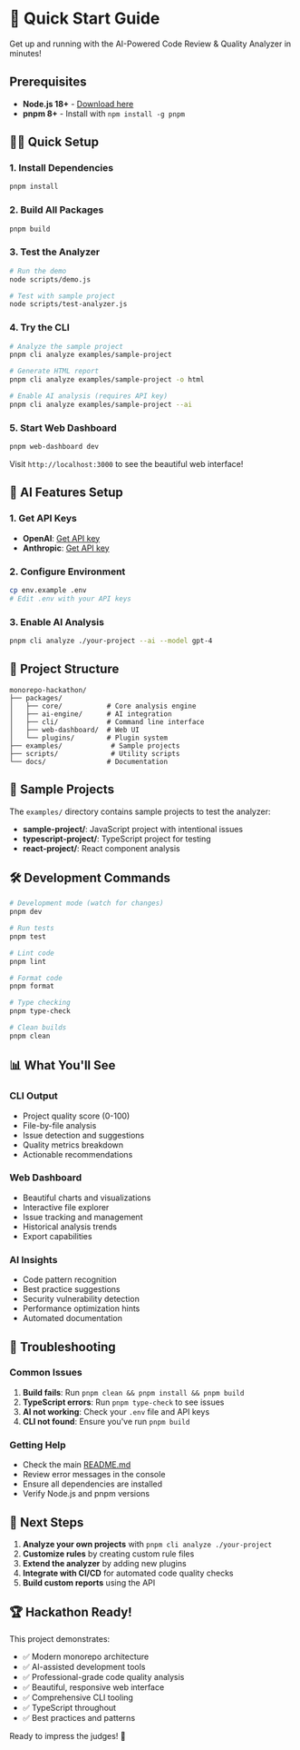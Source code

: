 # 🚀 Quick Start Guide

Get up and running with the AI-Powered Code Review & Quality Analyzer in minutes!

## Prerequisites

- **Node.js 18+** - [Download here](https://nodejs.org/)
- **pnpm 8+** - Install with `npm install -g pnpm`

## 🏃‍♂️ Quick Setup

### 1. Install Dependencies

```bash
pnpm install
```

### 2. Build All Packages

```bash
pnpm build
```

### 3. Test the Analyzer

```bash
# Run the demo
node scripts/demo.js

# Test with sample project
node scripts/test-analyzer.js
```

### 4. Try the CLI

```bash
# Analyze the sample project
pnpm cli analyze examples/sample-project

# Generate HTML report
pnpm cli analyze examples/sample-project -o html

# Enable AI analysis (requires API key)
pnpm cli analyze examples/sample-project --ai
```

### 5. Start Web Dashboard

```bash
pnpm web-dashboard dev
```

Visit `http://localhost:3000` to see the beautiful web interface!

## 🔑 AI Features Setup

### 1. Get API Keys

- **OpenAI**: [Get API key](https://platform.openai.com/api-keys)
- **Anthropic**: [Get API key](https://console.anthropic.com/)

### 2. Configure Environment

```bash
cp env.example .env
# Edit .env with your API keys
```

### 3. Enable AI Analysis

```bash
pnpm cli analyze ./your-project --ai --model gpt-4
```

## 📁 Project Structure

```
monorepo-hackathon/
├── packages/
│   ├── core/           # Core analysis engine
│   ├── ai-engine/      # AI integration
│   ├── cli/            # Command line interface
│   ├── web-dashboard/  # Web UI
│   └── plugins/        # Plugin system
├── examples/            # Sample projects
├── scripts/             # Utility scripts
└── docs/               # Documentation
```

## 🧪 Sample Projects

The `examples/` directory contains sample projects to test the analyzer:

- **sample-project/**: JavaScript project with intentional issues
- **typescript-project/**: TypeScript project for testing
- **react-project/**: React component analysis

## 🛠️ Development Commands

```bash
# Development mode (watch for changes)
pnpm dev

# Run tests
pnpm test

# Lint code
pnpm lint

# Format code
pnpm format

# Type checking
pnpm type-check

# Clean builds
pnpm clean
```

## 📊 What You'll See

### CLI Output
- Project quality score (0-100)
- File-by-file analysis
- Issue detection and suggestions
- Quality metrics breakdown
- Actionable recommendations

### Web Dashboard
- Beautiful charts and visualizations
- Interactive file explorer
- Issue tracking and management
- Historical analysis trends
- Export capabilities

### AI Insights
- Code pattern recognition
- Best practice suggestions
- Security vulnerability detection
- Performance optimization hints
- Automated documentation

## 🚨 Troubleshooting

### Common Issues

1. **Build fails**: Run `pnpm clean && pnpm install && pnpm build`
2. **TypeScript errors**: Run `pnpm type-check` to see issues
3. **AI not working**: Check your `.env` file and API keys
4. **CLI not found**: Ensure you've run `pnpm build`

### Getting Help

- Check the main [README.md](README.md)
- Review error messages in the console
- Ensure all dependencies are installed
- Verify Node.js and pnpm versions

## 🎯 Next Steps

1. **Analyze your own projects** with `pnpm cli analyze ./your-project`
2. **Customize rules** by creating custom rule files
3. **Extend the analyzer** by adding new plugins
4. **Integrate with CI/CD** for automated code quality checks
5. **Build custom reports** using the API

## 🏆 Hackathon Ready!

This project demonstrates:
- ✅ Modern monorepo architecture
- ✅ AI-assisted development tools
- ✅ Professional-grade code quality analysis
- ✅ Beautiful, responsive web interface
- ✅ Comprehensive CLI tooling
- ✅ TypeScript throughout
- ✅ Best practices and patterns

Ready to impress the judges! 🚀
